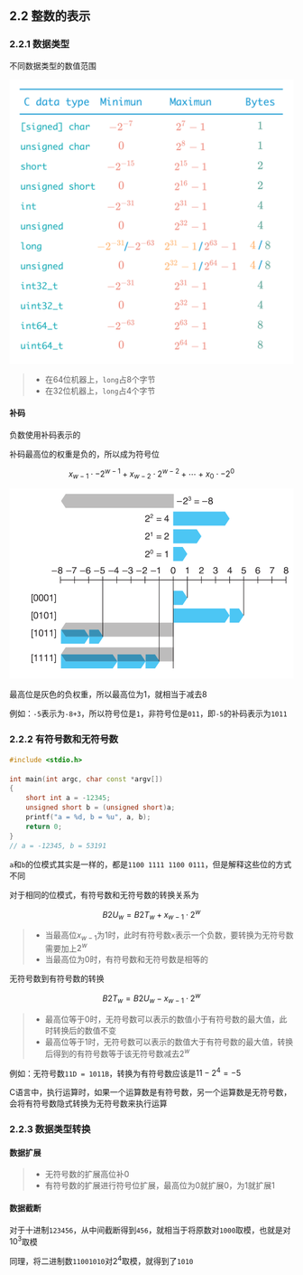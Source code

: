 ## 2.2 整数的表示

### 2.2.1 数据类型

不同数据类型的数值范围

![](https://github.com/kavinwkp/blogimage/raw/main/img/cs/2/2.2/size64.png)

>+ 在64位机器上，`long`占8个字节
>+ 在32位机器上，`long`占4个字节


#### 补码

负数使用补码表示的

补码最高位的权重是负的，所以成为符号位

$$
x_{w-1} \cdot -2^{w-1} + x_{w-2} \cdot 2^{w-2} + \cdots + x_{0} \cdot -2^{0}
$$

![](https://github.com/kavinwkp/blogimage/raw/main/img/cs/2/2.2/buma.png)

最高位是灰色的负权重，所以最高位为1，就相当于减去8

例如：`-5`表示为`-8+3`，所以符号位是`1`，非符号位是`011`，即`-5`的补码表示为`1011`

### 2.2.2 有符号数和无符号数

```cpp
#include <stdio.h>

int main(int argc, char const *argv[])
{
    short int a = -12345;
    unsigned short b = (unsigned short)a;
    printf("a = %d, b = %u", a, b);
    return 0;
}
// a = -12345, b = 53191
```

`a`和`b`的位模式其实是一样的，都是`1100 1111 1100 0111`，但是解释这些位的方式不同

对于相同的位模式，有符号数和无符号数的转换关系为

$$
B2U_{w} = B2T_{w} + x_{w-1} \cdot 2^{w}
$$

>+ 当最高位$x_{w-1}$为1时，此时有符号数`x`表示一个负数，要转换为无符号数需要加上$2^w$
>+ 当最高位为0时，有符号数和无符号数是相等的

无符号数到有符号数的转换

$$
B2T_{w} = B2U_{w} - x_{w-1} \cdot 2^{w}
$$

>+ 最高位等于0时，无符号数可以表示的数值小于有符号数的最大值，此时转换后的数值不变
>+ 最高位等于1时，无符号数可以表示的数值大于有符号数的最大值，转换后得到的有符号数等于该无符号数减去$2^{w}$

例如：无符号数`11D = 1011B`，转换为有符号数应该是$11-2^4=-5$

C语言中，执行运算时，如果一个运算数是有符号数，另一个运算数是无符号数，会将有符号数隐式转换为无符号数来执行运算

### 2.2.3 数据类型转换

#### 数据扩展

>+ 无符号数的扩展高位补0
>+ 有符号数的扩展进行符号位扩展，最高位为0就扩展0，为1就扩展1

#### 数据截断

对于十进制`123456`，从中间截断得到`456`，就相当于将原数对`1000`取模，也就是对$10^3$取模

同理，将二进制数`11001010`对$2^4$取模，就得到了`1010`


